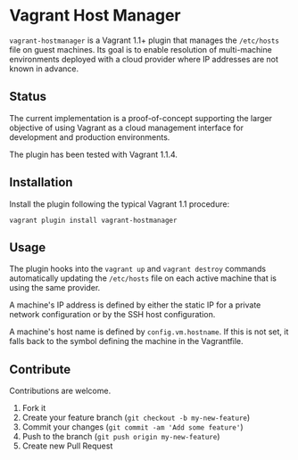 Vagrant Host Manager
====================
`vagrant-hostmanager` is a Vagrant 1.1+ plugin that manages the `/etc/hosts`
file on guest machines. Its goal is to enable resolution of multi-machine
environments deployed with a cloud provider where IP addresses are not known
in advance.

Status
------
The current implementation is a proof-of-concept supporting the larger
objective of using Vagrant as a cloud management interface for development
and production environments.

The plugin has been tested with Vagrant 1.1.4.

Installation
------------
Install the plugin following the typical Vagrant 1.1 procedure:

    vagrant plugin install vagrant-hostmanager

Usage
-----
The plugin hooks into the `vagrant up` and `vagrant destroy` commands
automatically updating the `/etc/hosts` file on each active machine that
is using the same provider.

A machine's IP address is defined by either the static IP for a private
network configuration or by the SSH host configuration.

A machine's host name is defined by `config.vm.hostname`. If this is not
set, it falls back to the symbol defining the machine in the Vagrantfile.

Contribute
----------
Contributions are welcome.

1. Fork it
2. Create your feature branch (`git checkout -b my-new-feature`)
3. Commit your changes (`git commit -am 'Add some feature'`)
4. Push to the branch (`git push origin my-new-feature`)
5. Create new Pull Request
